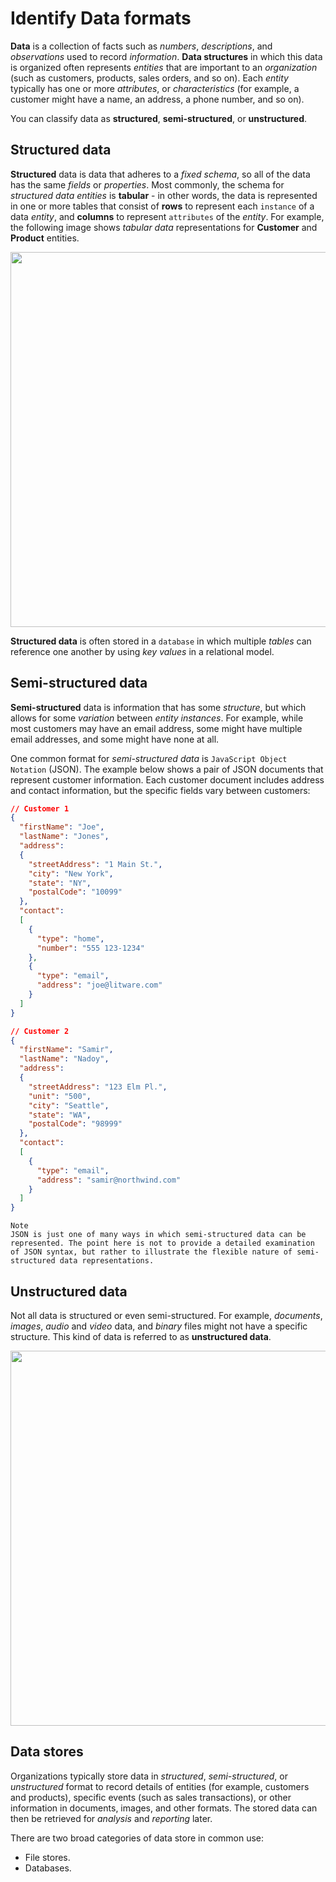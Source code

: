 # Identify Data formats
**Data** is a collection of facts such as *numbers*, *descriptions*, and *observations* used to record *information*. **Data structures** in which this data is organized often represents *entities* that are important to an *organization* (such as customers, products, sales orders, and so on). Each *entity* typically has one or more *attributes*, or *characteristics* (for example, a customer might have a name, an address, a phone number, and so on).

You can classify data as **structured**, **semi-structured**, or **unstructured**.

## Structured data
**Structured** data is data that adheres to a *fixed schema*, so all of the data has the same *fields* or *properties*. Most commonly, the schema for *structured data entities* is **tabular** - in other words, the data is represented in one or more tables that consist of **rows** to represent each `instance` of a data *entity*, and **columns** to represent `attributes` of the *entity*. For example, the following image shows *tabular data* representations for **Customer** and **Product** entities.

<kbd>
    <img src="image1" height="auto" width="600" />
</kbd>

**Structured data** is often stored in a `database` in which multiple *tables* can reference one another by using *key values* in a relational model.


## Semi-structured data
**Semi-structured** data is information that has some *structure*, but which allows for some *variation* between *entity instances*. For example, while most customers may have an email address, some might have multiple email addresses, and some might have none at all.

One common format for *semi-structured data* is `JavaScript Object Notation` (JSON). The example below shows a pair of JSON documents that represent customer information. Each customer document includes address and contact information, but the specific fields vary between customers:
```json
// Customer 1
{
  "firstName": "Joe",
  "lastName": "Jones",
  "address":
  {
    "streetAddress": "1 Main St.",
    "city": "New York",
    "state": "NY",
    "postalCode": "10099"
  },
  "contact":
  [
    {
      "type": "home",
      "number": "555 123-1234"
    },
    {
      "type": "email",
      "address": "joe@litware.com"
    }
  ]
}

// Customer 2
{
  "firstName": "Samir",
  "lastName": "Nadoy",
  "address":
  {
    "streetAddress": "123 Elm Pl.",
    "unit": "500",
    "city": "Seattle",
    "state": "WA",
    "postalCode": "98999"
  },
  "contact":
  [
    {
      "type": "email",
      "address": "samir@northwind.com"
    }
  ]
}
```

    Note
    JSON is just one of many ways in which semi-structured data can be represented. The point here is not to provide a detailed examination of JSON syntax, but rather to illustrate the flexible nature of semi-structured data representations.

## Unstructured data
Not all data is structured or even semi-structured. For example, *documents*, *images*, *audio* and *video* data, and *binary* files might not have a specific structure. This kind of data is referred to as **unstructured data**.

<kbd>
    <img src="image2" height="auto" width="600" />
</kbd>

## Data stores
Organizations typically store data in *structured*, *semi-structured*, or *unstructured* format to record details of entities (for example, customers and products), specific events (such as sales transactions), or other information in documents, images, and other formats. The stored data can then be retrieved for *analysis* and *reporting* later.

There are two broad categories of data store in common use:
* File stores.
* Databases.
